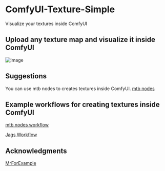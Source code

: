 # ComfyUI-Texture-Simple
Visualize your textures inside ComfyUI

## Upload any texture map and visualize it inside ComfyUI

![image](https://github.com/gokayfem/ComfyUI-Texture-Simple/assets/88277926/594f4b2b-12a6-40a9-9ecc-8f56c5c0448f)

## Suggestions
You can use mtb nodes to creates textures inside ComfyUI. 
[mtb nodes](https://github.com/melMass/comfy_mtb/)

## Example workflows for creating textures inside ComfyUI

[mtb nodes workflow](https://github.com/melMass/comfy_mtb/blob/main/examples/05-seamless_texture.json)

[Jags Workflow](https://openart.ai/workflows/koala_jealous_20/3d-material-texture-generator-using-sdxl-and-xy-tiling--seamless/b5B0a8OEAbypScLAC8ch)

## Acknowledgments

[MrForExample](https://github.com/MrForExample)
